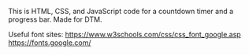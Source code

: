 This is HTML, CSS, and JavaScript code for a countdown timer and a progress bar. Made for DTM.


Useful font sites:
https://www.w3schools.com/css/css_font_google.asp
https://fonts.google.com/
